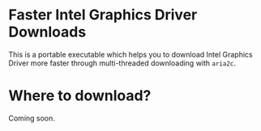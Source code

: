 # Faster Intel Graphics Driver Downloads
This is a portable executable which helps you to download Intel Graphics Driver more faster through multi-threaded downloading with `aria2c`.

# Where to download?
Coming soon.
